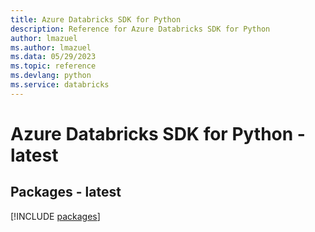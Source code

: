 ```yaml
---
title: Azure Databricks SDK for Python
description: Reference for Azure Databricks SDK for Python
author: lmazuel
ms.author: lmazuel
ms.data: 05/29/2023
ms.topic: reference
ms.devlang: python
ms.service: databricks
---
```

# Azure Databricks SDK for Python - latest
## Packages - latest
[!INCLUDE [packages](databricks-index.md)]